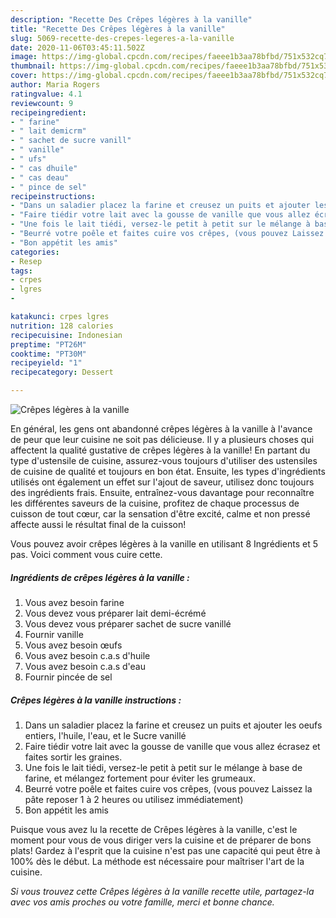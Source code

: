 ```yaml
---
description: "Recette Des Crêpes légères à la vanille"
title: "Recette Des Crêpes légères à la vanille"
slug: 5069-recette-des-crepes-legeres-a-la-vanille
date: 2020-11-06T03:45:11.502Z
image: https://img-global.cpcdn.com/recipes/faeee1b3aa78bfbd/751x532cq70/crepes-legeres-a-la-vanille-photo-principale-de-la-recette.jpg
thumbnail: https://img-global.cpcdn.com/recipes/faeee1b3aa78bfbd/751x532cq70/crepes-legeres-a-la-vanille-photo-principale-de-la-recette.jpg
cover: https://img-global.cpcdn.com/recipes/faeee1b3aa78bfbd/751x532cq70/crepes-legeres-a-la-vanille-photo-principale-de-la-recette.jpg
author: Maria Rogers
ratingvalue: 4.1
reviewcount: 9
recipeingredient:
- " farine"
- " lait demicrm"
- " sachet de sucre vanill"
- " vanille"
- " ufs"
- " cas dhuile"
- " cas deau"
- " pince de sel"
recipeinstructions:
- "Dans un saladier placez la farine et creusez un puits et ajouter les oeufs entiers, l&#39;huile, l&#39;eau, et le Sucre vanillé"
- "Faire tiédir votre lait avec la gousse de vanille que vous allez écrasez et faites sortir les graines."
- "Une fois le lait tiédi, versez-le petit à petit sur le mélange à base de farine, et mélangez fortement pour éviter les grumeaux."
- "Beurré votre poêle et faites cuire vos crêpes, (vous pouvez Laissez la pâte reposer 1 à 2 heures ou utilisez immédiatement)"
- "Bon appétit les amis"
categories:
- Resep
tags:
- crpes
- lgres
- 

katakunci: crpes lgres  
nutrition: 128 calories
recipecuisine: Indonesian
preptime: "PT26M"
cooktime: "PT30M"
recipeyield: "1"
recipecategory: Dessert

---
```



![Crêpes légères à la vanille](https://img-global.cpcdn.com/recipes/faeee1b3aa78bfbd/751x532cq70/crepes-legeres-a-la-vanille-photo-principale-de-la-recette.jpg)

En général, les gens ont abandonné crêpes légères à la vanille à l'avance de peur que leur cuisine ne soit pas délicieuse. Il y a plusieurs choses qui affectent la qualité gustative de crêpes légères à la vanille! En partant du type d'ustensile de cuisine, assurez-vous toujours d'utiliser des ustensiles de cuisine de qualité et toujours en bon état. Ensuite, les types d'ingrédients utilisés ont également un effet sur l'ajout de saveur, utilisez donc toujours des ingrédients frais. Ensuite, entraînez-vous davantage pour reconnaître les différentes saveurs de la cuisine, profitez de chaque processus de cuisson de tout cœur, car la sensation d'être excité, calme et non pressé affecte aussi le résultat final de la cuisson!

<!--inarticleads1-->

Vous pouvez avoir crêpes légères à la vanille en utilisant 8 Ingrédients et 5 pas. Voici comment vous cuire cette.

##### Ingrédients de crêpes légères à la vanille :

1. Vous avez besoin  farine
1. Vous devez vous préparer  lait demi-écrémé
1. Vous devez vous préparer  sachet de sucre vanillé
1. Fournir  vanille
1. Vous avez besoin  œufs
1. Vous avez besoin  c.a.s d&#39;huile
1. Vous avez besoin  c.a.s d&#39;eau
1. Fournir  pincée de sel




<!--inarticleads2-->

##### Crêpes légères à la vanille instructions :

1. Dans un saladier placez la farine et creusez un puits et ajouter les oeufs entiers, l&#39;huile, l&#39;eau, et le Sucre vanillé
1. Faire tiédir votre lait avec la gousse de vanille que vous allez écrasez et faites sortir les graines.
1. Une fois le lait tiédi, versez-le petit à petit sur le mélange à base de farine, et mélangez fortement pour éviter les grumeaux.
1. Beurré votre poêle et faites cuire vos crêpes, (vous pouvez Laissez la pâte reposer 1 à 2 heures ou utilisez immédiatement)
1. Bon appétit les amis




<!--inarticleads1-->

<p>
Puisque vous avez lu la recette de Crêpes légères à la vanille, c'est le moment pour vous de vous diriger vers la cuisine et de préparer de bons plats! Gardez à l'esprit que la cuisine n'est pas une capacité qui peut être à 100% dès le début. La méthode est nécessaire pour maîtriser l'art de la cuisine.
</p>

<p>
<i>Si vous trouvez cette Crêpes légères à la vanille recette utile, partagez-la avec vos amis proches ou votre famille, merci et bonne chance.</i>
</p>
